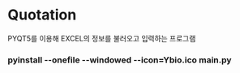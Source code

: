 # Quotation
PYQT5를 이용해 EXCEL의 정보를 불러오고 입력하는 프로그램


### pyinstall --onefile --windowed --icon=Ybio.ico main.py
